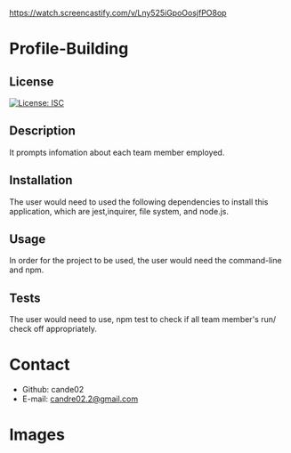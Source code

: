 https://watch.screencastify.com/v/Lny525iGpoOosjfPO8op

# Profile-Building

## License
[![License: ISC](https://img.shields.io/badge/License-ISC-blue.svg)](https://opensource.org/licenses/ISC)

## Description
It prompts infomation about each team member employed.

## Installation
The user would need to used the following dependencies to install this application, which are jest,inquirer, file system, and node.js.

## Usage
In order for the project to be used, the user would need the command-line and npm.

## Tests
The user would need to use, npm test to check if all team member's run/ check off appropriately.

# Contact 
* Github: cande02
* E-mail: candre02.2@gmail.com
        
# Images
